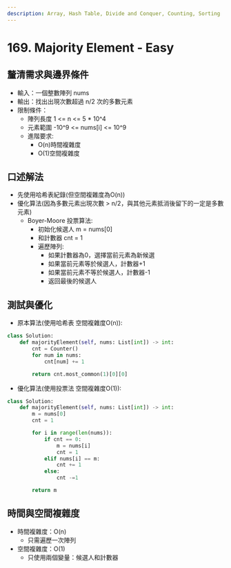 ```yaml
---
description: Array, Hash Table, Divide and Conquer, Counting, Sorting
---
```


# 169. Majority Element - Easy

## 釐清需求與邊界條件

* 輸入：一個整數陣列 nums
* 輸出：找出出現次數超過 n/2 次的多數元素
* 限制條件：
  * 陣列長度 1 <= n <= 5 \* 10^4
  * 元素範圍 -10^9 <= nums\[i] <= 10^9
  * 進階要求:&#x20;
    * O(n)時間複雜度
    * O(1)空間複雜度

## 口述解法

* 先使用哈希表紀錄(但空間複雜度為O(n))
* 優化算法(因為多數元素出現次數 > n/2，與其他元素抵消後留下的一定是多數元素)
  * Boyer-Moore 投票算法:&#x20;
    * 初始化候選人 m = nums\[0]
    * 和計數器 cnt = 1&#x20;
    * 遍歷陣列:&#x20;
      * 如果計數器為0，選擇當前元素為新候選
      * &#x20;如果當前元素等於候選人，計數器+1
      * 如果當前元素不等於候選人，計數器-1&#x20;
      * 返回最後的候選人

## 測試與優化

* 原本算法(使用哈希表 空間複雜度O(n)):

```python
class Solution:
    def majorityElement(self, nums: List[int]) -> int:
        cnt = Counter()
        for num in nums:
            cnt[num] += 1

        return cnt.most_common(1)[0][0]
```

* 優化算法(使用投票法 空間複雜度O(1)):

```python
class Solution:
    def majorityElement(self, nums: List[int]) -> int:
        m = nums[0]
        cnt = 1

        for i in range(len(nums)):
            if cnt == 0:
                m = nums[i]
                cnt = 1
            elif nums[i] == m:
                cnt += 1
            else:
                cnt -=1

        return m
```

## 時間與空間複雜度

* 時間複雜度：O(n)&#x20;
  * 只需遍歷一次陣列
* 空間複雜度：O(1)
  * 只使用兩個變量：候選人和計數器
